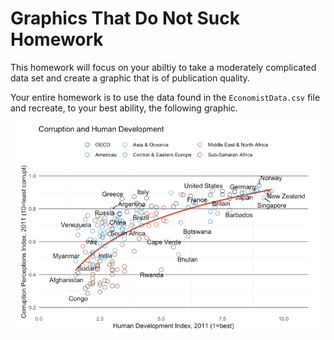 # Graphics That Do Not Suck Homework

This homework will focus on your abiltiy to take a moderately complicated data set and create a graphic that is of publication quality.

Your entire homework is to use the data found in the `EconomistData.csv` file and recreate, to your best ability, the following graphic.


![](https://raw.githubusercontent.com/DyerlabTeaching/Graphics-That-Do-Not-Suck-Homework/main/economist.png)



